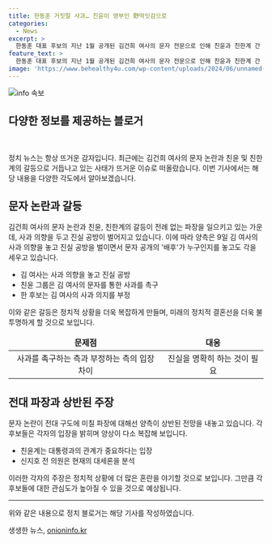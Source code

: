 ```yaml
---
title: 한동훈 거짓말 사과… 친윤이 영부인 野먹잇감으로
categories:
  - News
excerpt: >
  한동훈 대표 후보의 지난 1월 공개된 김건희 여사의 문자 전문으로 인해 친윤과 친한계 간 갈등이 고조되고 있습니다. 김 여사의 사과 의향을 둘러싼 논란과 함께, 대표 후보들 사이의 갈등도 점차 심화되고 있습니다. 특히 문자 공개를 계기로 한 후보에 대한 강력한 비판과 촉구가 이뤄지고 있으며, 전대 구도에 상반된 전망이 제기되고 있습니다. 최근에는 대통령실의 개입 의혹까지 불거지며 정치권에서의 파장이 예상되고 있습니다.
feature_text: >
  한동훈 대표 후보의 지난 1월 공개된 김건희 여사의 문자 전문으로 인해 친윤과 친한계 간 갈등이 고조되고 있습니다. 김 여사의 사과 의향을 둘러싼 논란과 함께, 대표 후보들 사이의 갈등도 점차 심화되고 있습니다. 특히 문자 공개를 계기로 한 후보에 대한 강력한 비판과 촉구가 이뤄지고 있으며, 전대 구도에 상반된 전망이 제기되고 있습니다. 최근에는 대통령실의 개입 의혹까지 불거지며 정치권에서의 파장이 예상되고 있습니다.
image: 'https://www.behealthy4u.com/wp-content/uploads/2024/06/unnamed-file.png'
---
```


<p><img src="https://www.behealthy4u.com/wp-content/uploads/2024/06/unnamed-file.png" alt="info 속보" /></p>

<h2 data-ke-size="size24">다양한 정보를 제공하는 블로거</h2>

<p data-ke-size="size16">&nbsp;</p>

<p data-ke-size="size16">정치 뉴스는 항상 뜨거운 감자입니다. 최근에는 김건희 여사의 문자 논란과 친윤 및 친한계의 갈등으로 거듭나고 있는 사태가 뜨거운 이슈로 떠올랐습니다. 이번 기사에서는 해당 내용을 다양한 각도에서 알아보겠습니다. </p>

<h2 data-ke-size="size26">문자 논란과 갈등</h2>

<p data-ke-size="size16">김건희 여사의 문자 논란과 친윤, 친한계의 갈등이 전례 없는 파장을 일으키고 있는 가운데, 사과 의향을 두고 진실 공방이 벌어지고 있습니다. 이에 따라 양측은 9일 김 여사의 사과 의향을 놓고 진실 공방을 벌이면서 문자 공개의 '배후'가 누구인지를 놓고도 각을 세우고 있습니다.</p>

<ul>
<li>김 여사는 사과 의향을 놓고 진실 공방</li>
<li>친윤 그룹은 김 여사의 문자를 통한 사과를 촉구</li>
<li>한 후보는 김 여사의 사과 의지를 부정</li>
</ul>

<p data-ke-size="size16">이와 같은 갈등은 정치적 상황을 더욱 복잡하게 만들며, 미래의 정치적 결혼선을 더욱 불투명하게 할 것으로 보입니다.</p>

<table>
<thead>
<tr>
<td style="text-align: center; height: 17px;"><b>문제점</b></td>
<td style="text-align: center; height: 17px;"><b>대응</b></td>
</tr>
</thead>
<tbody>
<tr>
<td style="text-align: center; height: 17px;">사과를 촉구하는 측과 부정하는 측의 입장 차이</td>
<td style="text-align: center; height: 17px;">진실을 명확히 하는 것이 필요</td>
</tr>
</tbody>
</table>

<h2 data-ke-size="size26">전대 파장과 상반된 주장</h2>

<p data-ke-size="size16">문자 논란이 전대 구도에 미칠 파장에 대해선 양측이 상반된 전망을 내놓고 있습니다. 각 후보들은 각자의 입장을 밝히며 양상이 다소 복잡해 보입니다.</p>

<ul>
<li>친윤계는 대통령과의 관계가 중요하다는 입장</li>
<li>신지호 전 의원은 현재의 대세론을 분석</li>
</ul>

<p data-ke-size="size16">이러한 각자의 주장은 정치적 상황에 더 많은 혼란을 야기할 것으로 보입니다. 그만큼 각 후보들에 대한 관심도가 높아질 수 있을 것으로 예상됩니다.</p>

<hr>

<p data-ke-size="size16">위와 같은 내용으로 정치 블로거는 해당 기사를 작성하였습니다.</p>
생생한 뉴스, <a href="https://onioninfo.kr" rel="dofollow">onioninfo.kr</a>


